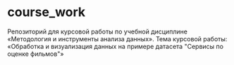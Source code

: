# course_work
Репозиторий для курсовой работы по учебной дисциплине «Методология и инструменты анализа данных».
Тема курсовой работы: «Обработка и визуализация данных на примере датасета "Сервисы по оценке фильмов"»
